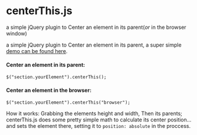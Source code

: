 # centerThis.js
a simple jQuery plugin to Center an element in its parent(_or_ in the browser window)

a simple jQuery plugin to Center an element in its parent,  a super simple [demo can be found here](http://danieltamkin.github.io/centerThis.js/).

#### Center an element in its parent:
`$("section.yourElement").centerThis();`
#### Center an element in the browser:
`$("section.yourElement").centerThis("browser");`

How it works:
Grabbing the elements height and width, Then its parents; centerThis.js does some pretty simple math to calculate its center position... and sets the element there, setting it to `position: absolute` in the proccess.
